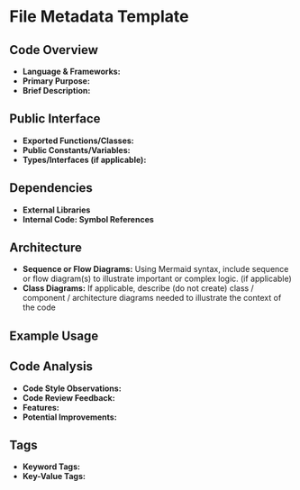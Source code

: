 # File Metadata Template

## Code Overview
- **Language & Frameworks:**
- **Primary Purpose:**
- **Brief Description:**

## Public Interface
- **Exported Functions/Classes:**
- **Public Constants/Variables:**
- **Types/Interfaces (if applicable):**

## Dependencies
- **External Libraries**
- **Internal Code: Symbol References**

## Architecture
- **Sequence or Flow Diagrams:** Using Mermaid syntax, include sequence or flow diagram(s) to illustrate important or complex logic. (if applicable)
- **Class Diagrams:** If applicable, describe (do not create) class / component / architecture diagrams needed to illustrate the context of the code

## Example Usage

## Code Analysis
- **Code Style Observations:**
- **Code Review Feedback:**
- **Features:**
- **Potential Improvements:**

## Tags
- **Keyword Tags:**
- **Key-Value Tags:**
